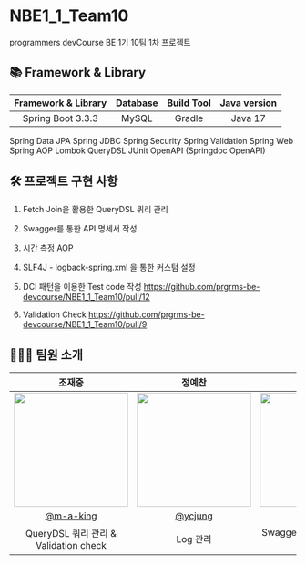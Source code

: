 # NBE1_1_Team10
programmers devCourse BE 1기 10팀 1차 프로젝트


## 📚 Framework & Library
|Framework & Library| Database| Build Tool | Java version |
|:--------------:|:--------------:|:--------------:|:--------------:|
Spring Boot 3.3.3|MySQL|Gradle|Java 17|
Spring Data JPA
Spring JDBC
Spring Security
Spring Validation
Spring Web
Spring AOP
Lombok
QueryDSL
JUnit
OpenAPI (Springdoc OpenAPI)



## 🛠️ 프로젝트 구현 사항
1. Fetch Join을 활용한 QueryDSL 쿼리 관리<!--여기에 pr 링크 걸어주세욥 -->

3. Swagger를 통한 API 명세서 작성<!--여기에 pr 링크 걸어주세욥 -->

5. 시간 측정 AOP<!--여기에 pr 링크 걸어주세욥 -->

7. SLF4J - logback-spring.xml 을 통한 커스텀 설정<!--여기에 pr 링크 걸어주세욥 -->

9. DCI 패턴을 이용한 Test code 작성 https://github.com/prgrms-be-devcourse/NBE1_1_Team10/pull/12

8. Validation Check https://github.com/prgrms-be-devcourse/NBE1_1_Team10/pull/9
## 🧑🏻‍💻 팀원 소개
|     조재중     |     정예찬     |     윤서진    |     민성훈    |     허은정    |
|:--------------:|:--------------:|:--------------:|:--------------:|:--------------:|
| <img src="https://avatars.githubusercontent.com/u/126754298?v=4" width="200px"/> | <img src="https://avatars.githubusercontent.com/u/38793560?v=4" width="200px"/> | <img src="https://avatars.githubusercontent.com/u/90759319?v=4" width="200px"/> | <img src="https://avatars.githubusercontent.com/u/170695237?v=4" width="200px"/> | <img src="https://avatars.githubusercontent.com/u/111877048?v=4" width="200px"/> 
|     [@m-a-king](https://github.com/m-a-king)     |     [@ycjung](https://github.com/ycjung)     |     [@7zrv](https://github.com/7zrv)     |[@shmin](https://github.com/shmin) |[@eundeang](https://github.com/eundeang)
| QueryDSL 쿼리 관리 & Validation check | Log 관리 | Swagger를 통한 API 명세서 작성 |AOP를 활용한 각 메서드별 실행시간 관리 | Test code 관리 |
